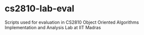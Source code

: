 # cs2810-lab-eval
Scripts used for evaluation in CS2810 Object Oriented Algorithms Implementation and Analysis Lab at IIT Madras
